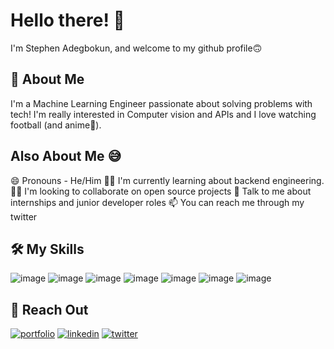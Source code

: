 
# Hello there! 👋
I'm Stephen Adegbokun, and welcome to my github profile🙃

## 🚀 About Me
I'm a Machine Learning Engineer passionate about solving problems with tech!
I'm really interested in Computer vision and APIs and I love watching football (and anime👀).

## Also About Me 😅
😄 Pronouns - He/Him
👩‍💻 I'm currently learning about backend engineering.
👯‍♀️ I'm looking to collaborate on open source projects
💬 Talk to me about internships and junior developer roles
📫 You can reach me through my twitter

## 🛠 My Skills
![image](https://img.shields.io/badge/Python-FFD43B?style=for-the-badge&logo=python&logoColor=blue)
![image](https://img.shields.io/badge/TensorFlow-FF6F00?style=for-the-badge&logo=TensorFlow&logoColor=white)
![image](https://img.shields.io/badge/Flask-000000?style=for-the-badge&logo=flask&logoColor=white) 
![image](https://img.shields.io/badge/Numpy-777BB4?style=for-the-badge&logo=numpy&logoColor=white)
![image](https://img.shields.io/badge/Pandas-2C2D72?style=for-the-badge&logo=pandas&logoColor=white)
![image](https://img.shields.io/badge/PyTorch-EE4C2C?style=for-the-badge&logo=PyTorch&logoColor=white)
![image](https://img.shields.io/badge/Streamlit-FF4B4B?style=for-the-badge&logo=Streamlit&logoColor=white)
## 🔗 Reach Out
[![portfolio](https://img.shields.io/badge/my_portfolio-000?style=for-the-badge&logo=ko-fi&logoColor=white)](https://github.com/datalordstephen)
[![linkedin](https://img.shields.io/badge/linkedin-0A66C2?style=for-the-badge&logo=linkedin&logoColor=white)](https://www.linkedin.com/in/stephen-adegbokun/)
[![twitter](https://img.shields.io/badge/twitter-1DA1F2?style=for-the-badge&logo=twitter&logoColor=white)](https://twitter.com/datalordstephen)
